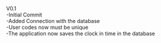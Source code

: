 V0.1  
-Initial Commit  
-Added Connection with the database  
-User codes now must be unique  
-The application now saves the clock in time in the database  
